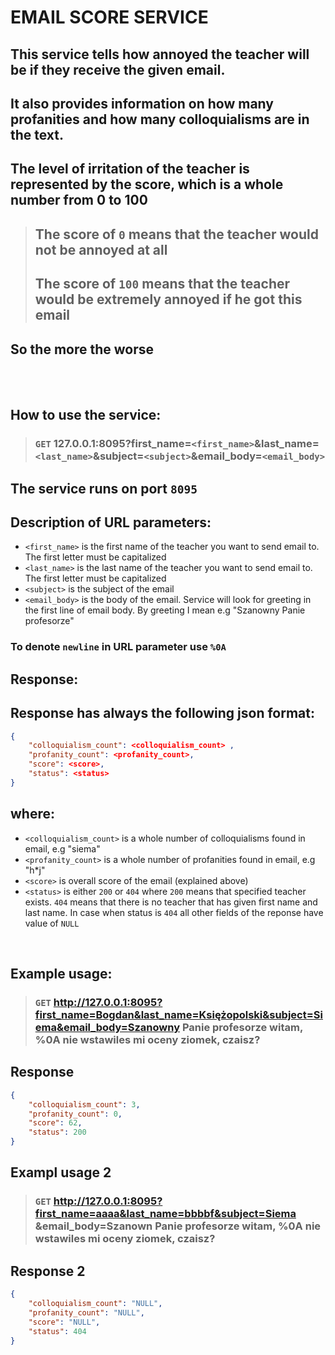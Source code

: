 # EMAIL SCORE SERVICE
## This service tells how annoyed the teacher will be if they receive the given email. 
## It also provides information on how many profanities and how many colloquialisms are in the text.
## The level of irritation of the teacher is represented by the score, which is a whole number from 0 to 100
> ## The score of ```0``` means that  the teacher would not be annoyed at all
> ## The score of ```100``` means that the teacher would be extremely annoyed if he got this email
## So the more the worse
<br>
<br>

## How to use the service:
>### ```GET``` 127.0.0.1:8095?first_name=```<first_name>```&last_name=```<last_name>```&subject=```<subject>```&email_body=```<email_body>```
## The service runs on port ```8095```
## Description of URL parameters:
 - ```<first_name>``` is the first name of the teacher you want to send email to. 
The first letter must be capitalized
 - ```<last_name>```  is the last name of the teacher you want to send email to. 
The first letter must be capitalized
- ```<subject>```     is the subject of the email
- ```<email_body>```  is the body of the email. Service will look for greeting in the first line of email body. By greeting I mean e.g "Szanowny Panie profesorze"
### To denote ```newline``` in URL parameter use ```%0A```
## Response:
## Response has always the following json format:
```json
{
    "colloquialism_count": <colloquialism_count> ,
    "profanity_count": <profanity_count>,
    "score": <score>,
    "status": <status>
}
```
## where:
 - ```<colloquialism_count>``` is a whole number of colloquialisms found in email, e.g "siema"
 - ```<profanity_count>``` is a whole number of profanities found in email, e.g "h*j"
 - ```<score>``` is overall score of the email (explained above)
 - ```<status>``` is either ```200``` or ```404``` where ```200``` means that specified teacher exists. ```404``` means that there is no teacher that has given first name and last name. In case when status is ```404``` all other fields of the reponse have value of ```NULL```
<br>

## Example usage:
>### ```GET``` http://127.0.0.1:8095?first_name=Bogdan&last_name=Księżopolski&subject=Siema&email_body=Szanowny Panie  profesorze witam, %0A nie wstawiles mi oceny ziomek, czaisz?

## Response
```json
{
    "colloquialism_count": 3,
    "profanity_count": 0,
    "score": 62,
    "status": 200
}
```
## Exampl usage 2
>### ```GET``` http://127.0.0.1:8095?first_name=aaaa&last_name=bbbbf&subject=Siema &email_body=Szanown Panie profesorze  witam, %0A nie wstawiles mi oceny ziomek, czaisz?

## Response 2
```json
{
    "colloquialism_count": "NULL",
    "profanity_count": "NULL",
    "score": "NULL",
    "status": 404
}
```

